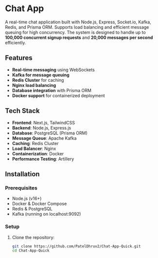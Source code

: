 # Chat App

A real-time chat application built with Node.js, Express, Socket.io, Kafka, Redis, and Prisma ORM. Supports load balancing and efficient message queuing for high concurrency. The system is designed to handle up to **100,000 concurrent signup requests** and **20,000 messages per second** efficiently.

## Features

- **Real-time messaging** using WebSockets  
- **Kafka for message queuing**  
- **Redis Cluster** for caching  
- **Nginx load balancing**  
- **Database integration** with Prisma ORM  
- **Docker support** for containerized deployment  

## Tech Stack

- **Frontend**: Next.js, TailwindCSS  
- **Backend**: Node.js, Express.js  
- **Database**: PostgreSQL (Prisma ORM)  
- **Message Queue**: Apache Kafka  
- **Caching**: Redis Cluster  
- **Load Balancer**: Nginx  
- **Containerization**: Docker  
- **Performance Testing**: Artillery  

## Installation

### Prerequisites
- Node.js (v16+)  
- Docker & Docker Compose  
- Redis & PostgreSQL  
- Kafka (running on localhost:9092)  

### Setup

1. Clone the repository:  
   ```sh
   git clone https://github.com/PatelDhruv2/Chat-App-Quick.git
   cd Chat-App-Quick
